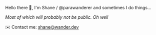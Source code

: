 Hello there 👋, I'm Shane / @parawanderer and sometimes I do things... 

_Most of which will probably not be public. Oh well_

✉️ Contact me: [shane@wander.dev](mailto:shane@wander.dev)
